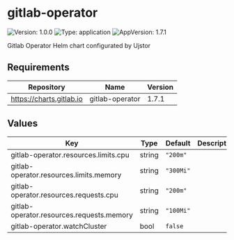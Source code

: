 # gitlab-operator

![Version: 1.0.0](https://img.shields.io/badge/Version-1.0.0-informational?style=flat-square) ![Type: application](https://img.shields.io/badge/Type-application-informational?style=flat-square) ![AppVersion: 1.7.1](https://img.shields.io/badge/AppVersion-1.7.1-informational?style=flat-square)

Gitlab Operator Helm chart configurated by Ujstor

## Requirements

| Repository | Name | Version |
|------------|------|---------|
| https://charts.gitlab.io | gitlab-operator | 1.7.1 |

## Values

| Key | Type | Default | Description |
|-----|------|---------|-------------|
| gitlab-operator.resources.limits.cpu | string | `"200m"` |  |
| gitlab-operator.resources.limits.memory | string | `"300Mi"` |  |
| gitlab-operator.resources.requests.cpu | string | `"200m"` |  |
| gitlab-operator.resources.requests.memory | string | `"100Mi"` |  |
| gitlab-operator.watchCluster | bool | `false` |  |

